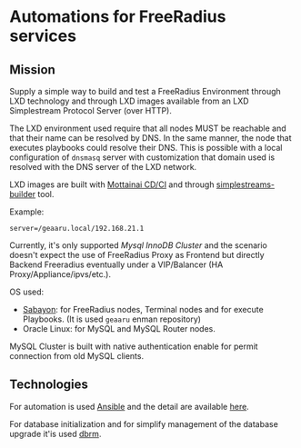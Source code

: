 # Automations for FreeRadius services

## Mission

Supply a simple way to build and test a FreeRadius Environment through LXD technology
and through LXD images available from an LXD Simplestream Protocol Server (over HTTP).

The LXD environment used require that all nodes MUST be reachable and that their name
can be resolved by DNS. In the same manner, the node that executes playbooks could
resolve their DNS. This is possible with a local configuration of `dnsmasq` server
with customization that domain used is resolved with the DNS server of the LXD network.

LXD images are built with [Mottainai CD/CI](https://mottainaici.github.io/docs/) and
through [simplestreams-builder](https://github.com/MottainaiCI/simplestreams-builder) tool.

Example:

```
server=/geaaru.local/192.168.21.1
```

Currently, it's only supported *Mysql InnoDB Cluster* and the scenario doesn't expect
the use of FreeRadius Proxy as Frontend but directly Backend Freeradius eventually
under a VIP/Balancer (HA Proxy/Appliance/ipvs/etc.).

OS used:
  - [Sabayon](https://www.sabayon.org/): for FreeRadius nodes, Terminal nodes
    and for execute Playbooks. (It is used `geaaru` enman repository)
  - Oracle Linux: for MySQL and MySQL Router nodes.

MySQL Cluster is built with native authentication enable for permit connection from
old MySQL clients.

## Technologies

For automation is used [Ansible](https://www.ansible.com/) and the detail are available
[here](https://github.com/geaaru/freeradius-tasks/tree/master/ansible).

For database initialization and for simplify management of the database upgrade it'is used
[dbrm](https://github.com/geaaru/database-release-manager).

